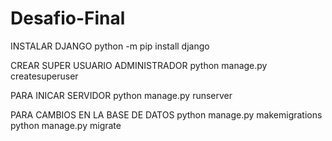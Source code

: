 # Desafio-Final

INSTALAR DJANGO
python -m pip install django

CREAR SUPER USUARIO ADMINISTRADOR
python manage.py createsuperuser

PARA INICAR SERVIDOR
python manage.py runserver

PARA CAMBIOS EN LA BASE DE DATOS
python manage.py makemigrations
python manage.py migrate
